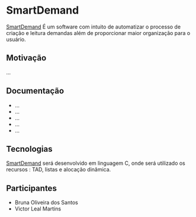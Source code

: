 <div id="Apresentação">
    <h1>SmartDemand</h1>
    <p>
        <a href="https://github.com/SystemOutPrintLeal/ed1-EC-2020-1">SmartDemand</a>
        É um software com intuito de  automatizar  o processo de criação e leitura demandas além de proporcionar maior organização para o usuário. 
    </p>
</div>


<div id="Atributos">
    <h2>Motivação</h2>
    <p>...</p>
    <h2>Documentação</h2>
        <ul>
            <li>...</li>
            <li>...</li>
            <li>...</li>
            <li>...</li>
            <li>...</li>
        </ul>

   <h2>Tecnologias</h2>
    <p>
    <a href="https://github.com/SystemOutPrintLeal/ed1-EC-2020-1">SmartDemand</a>
    será desenvolvido em linguagem C, onde será utilizado os recursos : TAD, listas e alocação dinâmica.</p>

<h2>Participantes</h2>
<ul>
    <li>Bruna Oliveira dos Santos</li> 
    <li>Victor Leal Martins</li> 
</ul>

 
</div>